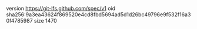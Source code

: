 version https://git-lfs.github.com/spec/v1
oid sha256:9a3ea43624f869520e4cd8fbd5694ad5d1d26bc49796e9f532f16a30f4785987
size 1470
